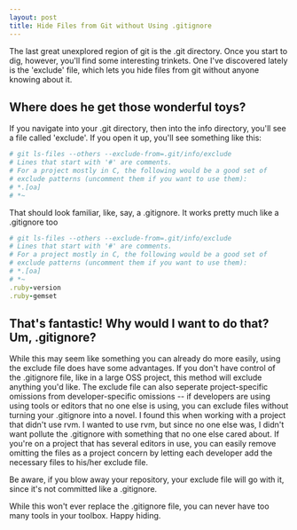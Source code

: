 ```yaml
---
layout: post
title: Hide Files from Git without Using .gitignore
---
```


The last great unexplored region of git is the .git directory. Once you start to dig, however, you'll find some interesting trinkets. One I've discovered lately is the 'exclude' file, which lets you hide files from git without anyone knowing about it.

## Where does he get those wonderful toys?

If you navigate into your .git directory, then into the info directory, you'll see a file called 'exclude'. If you open it up, you'll see something like this:

~~~ruby
# git ls-files --others --exclude-from=.git/info/exclude
# Lines that start with '#' are comments.
# For a project mostly in C, the following would be a good set of
# exclude patterns (uncomment them if you want to use them):
# *.[oa]
# *~
~~~

That should look familiar, like, say, a .gitignore. It works pretty much like a .gitignore too

~~~ruby
# git ls-files --others --exclude-from=.git/info/exclude
# Lines that start with '#' are comments.
# For a project mostly in C, the following would be a good set of
# exclude patterns (uncomment them if you want to use them):
# *.[oa]
# *~
.ruby-version
.ruby-gemset
~~~

## That's fantastic! Why would I want to do that? Um, .gitignore?

While this may seem like something you can already do more easily, using the exclude file does have some advantages. If you don't have control of the .gitignore file, like in a large OSS project, this method will exclude anything you'd like. The exclude file can also seperate project-specific omissions from developer-specific omissions -- if developers are using using tools or editors that no one else is using, you can exclude files without turning your .gitignore into a novel. I found this when working with a project that didn't use rvm. I wanted to use rvm, but since no one else was, I didn't want pollute the .gitignore with something that no one else cared about. If you're on a project that has several editors in use, you can easily remove omitting the files as a project concern by letting each developer add the necessary files to his/her exclude file. 

Be aware, if you blow away your repository, your exclude file will go with it, since it's not committed like a .gitignore.  

While this won't ever replace the .gitignore file, you can never have too many tools in your toolbox. Happy hiding.

[before]: http://michaeljosephkramer.com/images/git-exclude.png
[after]: http://michaeljosephkramer.com/images/git-exclude-content.png
